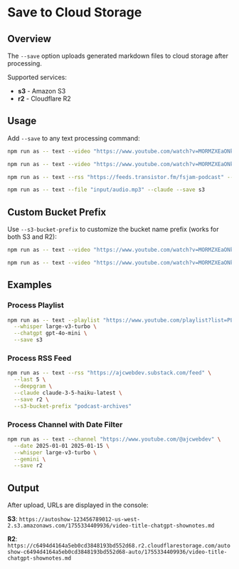 # Save to Cloud Storage

## Overview

The `--save` option uploads generated markdown files to cloud storage after processing.

Supported services:
- **s3** - Amazon S3
- **r2** - Cloudflare R2

## Usage

Add `--save` to any text processing command:

```bash
npm run as -- text --video "https://www.youtube.com/watch?v=MORMZXEaONk" --save s3

npm run as -- text --video "https://www.youtube.com/watch?v=MORMZXEaONk" --save r2

npm run as -- text --rss "https://feeds.transistor.fm/fsjam-podcast" --last 3 --save r2

npm run as -- text --file "input/audio.mp3" --claude --save s3
```

## Custom Bucket Prefix

Use `--s3-bucket-prefix` to customize the bucket name prefix (works for both S3 and R2):

```bash
npm run as -- text --video "https://www.youtube.com/watch?v=MORMZXEaONk" --save s3 --s3-bucket-prefix "my-podcast"

npm run as -- text --video "https://www.youtube.com/watch?v=MORMZXEaONk" --save r2 --s3-bucket-prefix "my-content"
```

## Examples

### Process Playlist
```bash
npm run as -- text --playlist "https://www.youtube.com/playlist?list=PLCVnrVv4KhXPz0SoAVu8Rc1emAdGPbSbr" \
  --whisper large-v3-turbo \
  --chatgpt gpt-4o-mini \
  --save s3
```

### Process RSS Feed
```bash
npm run as -- text --rss "https://ajcwebdev.substack.com/feed" \
  --last 5 \
  --deepgram \
  --claude claude-3-5-haiku-latest \
  --save r2 \
  --s3-bucket-prefix "podcast-archives"
```

### Process Channel with Date Filter
```bash
npm run as -- text --channel "https://www.youtube.com/@ajcwebdev" \
  --date 2025-01-01 2025-01-15 \
  --whisper large-v3-turbo \
  --gemini \
  --save r2
```

## Output

After upload, URLs are displayed in the console:

**S3**: `https://autoshow-123456789012-us-west-2.s3.amazonaws.com/1755334409936/video-title-chatgpt-shownotes.md`

**R2**: `https://c6494d4164a5eb0cd3848193bd552d68.r2.cloudflarestorage.com/autoshow-c6494d4164a5eb0cd3848193bd552d68-auto/1755334409936/video-title-chatgpt-shownotes.md`